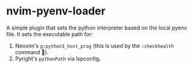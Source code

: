 # nvim-pyenv-loader

A simple plugin that sets the python interpreter based 
on the local pyenv file. It sets the executable path for:

1. Neovim's `g:python3_host_prog` (this is used by the `:checkhealth` command 🏥).
2. Pyright's `pythonPath` via lspconfig.
